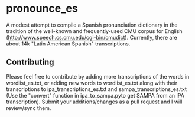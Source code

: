 # pronounce_es
A modest attempt to compile a Spanish pronunciation dictionary in the tradition of the well-known and frequently-used
CMU corpus for English (http://www.speech.cs.cmu.edu/cgi-bin/cmudict). Currently, there are about 14k "Latin American
Spanish" transcriptions.

## Contributing
Please feel free to contribute by adding more transcriptions of the words in wordlist_es.txt, or adding new words to wordlist_es.txt along with their
transcriptions to ipa_transcriptions_es.txt and sampa_transcriptions_es.txt (Use the "convert" function in ipa_to_sampa.pyto get SAMPA from an
IPA transcription). Submit your additions/changes as a pull request and I will review/sync them.
